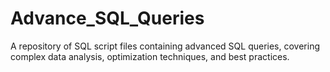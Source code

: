 # Advance_SQL_Queries
A repository of SQL script files containing advanced SQL queries, covering complex data analysis, optimization techniques, and best practices. 

